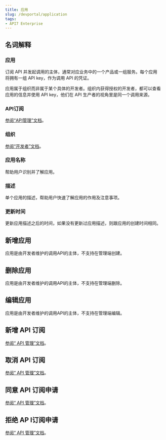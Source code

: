 ```yaml
---
title: 应用
slug: /devportal/application
tags:
- API7 Enterprise
---
```


## 名词解释

### 应用
订阅 API 并发起调用的主体，通常对应业务中的一个产品或一组服务。每个应用将拥有一组 API key，作为调用 API 的凭证。

应用属于组织而非属于某个具体的开发者。组织内获得授权的开发者，都可以查看应用的信息并使用 API key，他们在 API 生产者的视角里是同一个调用来源。

### API订阅

[参阅“API管理”文档](https://docs.apiseven.com/enterprise/devportal/api#API订阅)。

### 组织

[参阅“开发者”文档](https://docs.apiseven.com/enterprise/devportal/developer#组织)。

### 应用名称

帮助用户识别并了解应用。

### 描述

单个应用的描述，帮助用户快速了解应用的作用及注意事项。

### 更新时间

更新应用描述之后的时间，如果没有更新过应用描述，则跟应用的创建时间相同。

## 新增应用

应用是由开发者维护的调用API的主体，不支持在管理端创建。

## 删除应用

应用是由开发者维护的调用API的主体，不支持在管理端删除。

## 编辑应用

应用是由开发者维护的调用API的主体，不支持在管理端编辑。

## 新增 API 订阅

[参阅“ API 管理”文档](https://docs.apiseven.com/enterprise/devportal/api#新增API订阅)。

## 取消 API 订阅

[参阅“ API 管理”文档](https://docs.apiseven.com/enterprise/devportal/api#取消API订阅)。

## 同意 API 订阅申请

[参阅“ API 管理”文档](https://docs.apiseven.com/enterprise/devportal/api#同意API订阅申请)。

## 拒绝 AP I订阅申请

[参阅“ API 管理”文档](https://docs.apiseven.com/enterprise/devportal/api#拒绝API订阅申请)。


